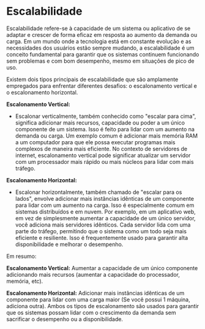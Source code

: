 # Escalabilidade

Escalabilidade refere-se à capacidade de um sistema ou aplicativo de se adaptar e crescer de forma eficaz em resposta ao aumento da demanda ou carga. Em um mundo onde a tecnologia está em constante evolução e as necessidades dos usuários estão sempre mudando, a escalabilidade é um conceito fundamental para garantir que os sistemas continuem funcionando sem problemas e com bom desempenho, mesmo em situações de pico de uso.

Existem dois tipos principais de escalabilidade que são amplamente empregados para enfrentar diferentes desafios: o escalonamento vertical e o escalonamento horizontal.

**Escalonamento Vertical:**
  - Escalonar verticalmente, também conhecido como "escalar para cima", significa adicionar mais recursos, capacidade ou poder a um único componente de um sistema. Isso é feito 
para lidar com um aumento na demanda ou carga. Um exemplo comum é adicionar mais memória RAM a um computador para que ele possa executar programas mais complexos de maneira
mais eficiente. No contexto de servidores de internet, escalonamento vertical pode significar atualizar um servidor com um processador mais rápido ou mais núcleos para
lidar com mais tráfego.

**Escalonamento Horizontal:**
  - Escalonar horizontalmente, também chamado de "escalar para os lados", envolve adicionar mais instâncias idênticas de um componente para lidar com um aumento na carga. Isso
é especialmente comum em sistemas distribuídos e em nuvem. Por exemplo, em um aplicativo web, em vez de simplesmente aumentar a capacidade de um único servidor, você
adiciona mais servidores idênticos. Cada servidor lida com uma parte do tráfego, permitindo que o sistema como um todo seja mais eficiente e resiliente. Isso é
frequentemente usado para garantir alta disponibilidade e melhorar o desempenho.

Em resumo:

**Escalonamento Vertical:** Aumentar a capacidade de um único componente adicionando mais recursos (aumentar a capacidade do processador, memória, etc).

**Escalonamento Horizontal:** Adicionar mais instâncias idênticas de um componente para lidar com uma carga maior (Se você possui 1 máquina, adiciona outra).
Ambos os tipos de escalonamento são usados para garantir que os sistemas possam lidar com o crescimento da demanda sem sacrificar o desempenho ou a disponibilidade.
